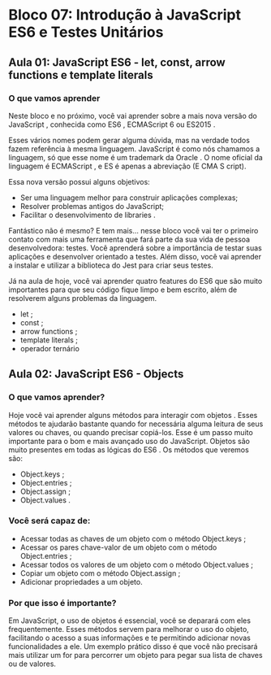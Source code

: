 # Bloco 07: Introdução à JavaScript ES6 e Testes Unitários

## Aula 01: JavaScript ES6 - let, const, arrow functions e template literals

### O que vamos aprender

Neste bloco e no próximo, você vai aprender sobre a mais nova versão do JavaScript , conhecida como ES6 , ECMAScript 6 ou ES2015 .

Esses vários nomes podem gerar alguma dúvida, mas na verdade todos fazem referência à mesma linguagem. JavaScript é como nós chamamos a linguagem, só que esse nome é um trademark da Oracle . O nome oficial da linguagem é ECMAScript , e ES é apenas a abreviação (E CMA S cript).

Essa nova versão possui alguns objetivos:

- Ser uma linguagem melhor para construir aplicações complexas;
- Resolver problemas antigos do JavaScript;
- Facilitar o desenvolvimento de libraries .

Fantástico não é mesmo? E tem mais... nesse bloco você vai ter o primeiro contato com mais uma ferramenta que fará parte da sua vida de pessoa desenvolvedora: testes. Você aprenderá sobre a importância de testar suas aplicações e desenvolver orientado a testes. Além disso, você vai aprender a instalar e utilizar a biblioteca do Jest para criar seus testes.

Já na aula de hoje, você vai aprender quatro features do ES6 que são muito importantes para que seu código fique limpo e bem escrito, além de resolverem alguns problemas da linguagem.

- let ;
- const ;
- arrow functions ;
- template literals ;
- operador ternário

## Aula 02: JavaScript ES6 - Objects

### O que vamos aprender?

Hoje você vai aprender alguns métodos para interagir com objetos . Esses métodos te ajudarão bastante quando for necessária alguma leitura de seus valores ou chaves, ou quando precisar copiá-los. Esse é um passo muito importante para o bom e mais avançado uso do JavaScript. Objetos são muito presentes em todas as lógicas do ES6 . Os métodos que veremos são:

- Object.keys ;
- Object.entries ;
- Object.assign ;
- Object.values .

### Você será capaz de:

- Acessar todas as chaves de um objeto com o método Object.keys ;
- Acessar os pares chave-valor de um objeto com o método Object.entries ;
- Acessar todos os valores de um objeto com o método Object.values ;
- Copiar um objeto com o método Object.assign ;
- Adicionar propriedades a um objeto.

### Por que isso é importante?

Em JavaScript, o uso de objetos é essencial, você se deparará com eles frequentemente. Esses métodos servem para melhorar o uso do objeto, facilitando o acesso a suas informações e te permitindo adicionar novas funcionalidades a ele. Um exemplo prático disso é que você não precisará mais utilizar um for para percorrer um objeto para pegar sua lista de chaves ou de valores.
